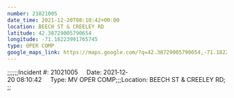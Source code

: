 ```yaml
---
number: 21021005
date_time: 2021-12-20T08:10:42+00:00
location: BEECH ST & CREELEY RD
latitude: 42.38729005790654
longitude: -71.18223991765745
type: OPER COMP
google_maps_link: https://maps.google.com/?q=42.38729005790654,-71.18223991765745
---
```


;;;;;;Incident #: 21021005     Date: 2021‐12‐20 08:10:42     Type: MV OPER COMP;;;Location: BEECH ST & CREELEY RD;;;
